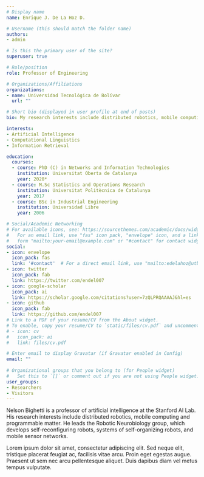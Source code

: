 ```yaml
---
# Display name
name: Enrique J. De La Hoz D.

# Username (this should match the folder name)
authors:
- admin

# Is this the primary user of the site?
superuser: true

# Role/position
role: Professor of Engineering

# Organizations/Affiliations
organizations:
- name: Universidad Tecnológica de Bolívar
  url: ""

# Short bio (displayed in user profile at end of posts)
bio: My research interests include distributed robotics, mobile computing and programmable matter.

interests:
- Artificial Intelligence
- Computational Linguistics
- Information Retrieval

education:
  courses:
  - course: PhD (C) in Networks and Information Technologies
    institution: Universitat Oberta de Catalunya
    year: 2020*
  - course: M.Sc Statistics and Operations Research
    institution: Universitat Politècnica de Catalunya
    year: 2017
  - course: BSc in Industrial Engineering
    institution: Universidad Libre 
    year: 2006

# Social/Academic Networking
# For available icons, see: https://sourcethemes.com/academic/docs/widgets/#icons
#   For an email link, use "fas" icon pack, "envelope" icon, and a link in the
#   form "mailto:your-email@example.com" or "#contact" for contact widget.
social:
- icon: envelope
  icon_pack: fas
  link: '#contact'  # For a direct email link, use "mailto:edelahoz@utb.edu.co".
- icon: twitter
  icon_pack: fab
  link: https://twitter.com/endel007
- icon: google-scholar
  icon_pack: ai
  link: https://scholar.google.com/citations?user=7zQLPRQAAAAJ&hl=es
- icon: github
  icon_pack: fab
  link: https://github.com/endel007
# Link to a PDF of your resume/CV from the About widget.
# To enable, copy your resume/CV to `static/files/cv.pdf` and uncomment the lines below.  
# - icon: cv
#   icon_pack: ai
#   link: files/cv.pdf

# Enter email to display Gravatar (if Gravatar enabled in Config)
email: ""
  
# Organizational groups that you belong to (for People widget)
#   Set this to `[]` or comment out if you are not using People widget.  
user_groups:
- Researchers
- Visitors
---
```


Nelson Bighetti is a professor of artificial intelligence at the Stanford AI Lab. His research interests include distributed robotics, mobile computing and programmable matter. He leads the Robotic Neurobiology group, which develops self-reconfiguring robots, systems of self-organizing robots, and mobile sensor networks.

Lorem ipsum dolor sit amet, consectetur adipiscing elit. Sed neque elit, tristique placerat feugiat ac, facilisis vitae arcu. Proin eget egestas augue. Praesent ut sem nec arcu pellentesque aliquet. Duis dapibus diam vel metus tempus vulputate. 
